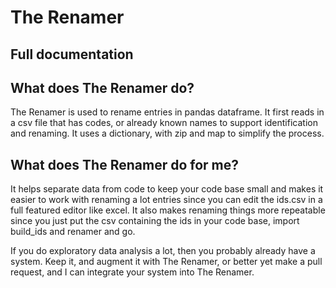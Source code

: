 # The Renamer

## Full documentation 


## What does The Renamer do?

The Renamer is used to rename entries in pandas dataframe. It first reads in a csv file that has codes, or already known names to support identification and renaming. It uses a dictionary, with zip and map to simplify the process.

## What does The Renamer do for me? 

It helps separate data from code to keep your code base small and makes it easier to work with renaming a lot entries since you can edit the ids.csv in a full featured editor like excel. It also makes renaming things more repeatable since you just put the csv containing the ids in your code base, import build_ids and renamer and go.

If you do exploratory data analysis a lot, then you probably already have a system. Keep it, and augment it with The Renamer, or better yet make a pull request, and I can integrate your system into The Renamer. 
